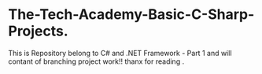 # The-Tech-Academy-Basic-C-Sharp-Projects.
This is Repository belong to C# and .NET Framework - Part 1 and will contant of branching project work!! thanx for reading .

